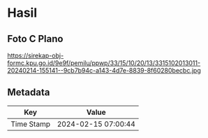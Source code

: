 # Hasil

## Foto C Plano

https://sirekap-obj-formc.kpu.go.id/9e9f/pemilu/ppwp/33/15/10/20/13/3315102013011-20240214-155141--9cb7b94c-a143-4d7e-8839-8f60280becbc.jpg


## Metadata

| Key        | Value               |
| ---------- | ------------------- |
| Time Stamp | 2024-02-15 07:00:44 |



